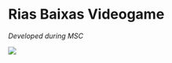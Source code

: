 # Rias Baixas Videogame
_Developed during MSC_

[![](https://img.youtube.com/vi/mSAmV4EvJd0/0.jpg)](https://youtu.be/mSAmV4EvJd0)
